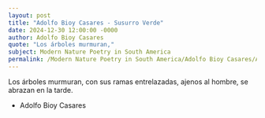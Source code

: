```yaml
---
layout: post
title: "Adolfo Bioy Casares - Susurro Verde"
date: 2024-12-30 12:00:00 -0000
author: Adolfo Bioy Casares
quote: "Los árboles murmuran,"
subject: Modern Nature Poetry in South America
permalink: /Modern Nature Poetry in South America/Adolfo Bioy Casares/Adolfo Bioy Casares - Susurro Verde
---
```


Los árboles murmuran,
con sus ramas entrelazadas,
ajenos al hombre,
se abrazan en la tarde.

- Adolfo Bioy Casares
